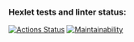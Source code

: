 ### Hexlet tests and linter status:
[![Actions Status](https://github.com/AstrellaNe/python-project-49/actions/workflows/hexlet-check.yml/badge.svg)](https://github.com/AstrellaNe/python-project-49/actions)
[![Maintainability](https://api.codeclimate.com/v1/badges/5b708b6a35bdd06dc8d4/maintainability)](https://codeclimate.com/github/AstrellaNe/python-project-49/maintainability)

